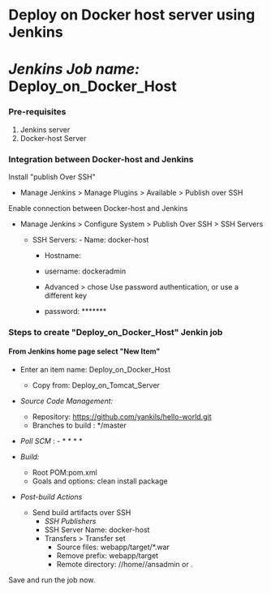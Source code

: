 # Deploy on Docker host server using Jenkins 
# *Jenkins Job name:* Deploy_on_Docker_Host

### Pre-requisites

1. Jenkins server 
1. Docker-host Server 

### Integration between Docker-host and Jenkins

Install "publish Over SSH"
 - Manage Jenkins > Manage Plugins > Available > Publish over SSH

Enable connection between Docker-host and Jenkins

- Manage Jenkins > Configure System > Publish Over SSH > SSH Servers 

	- SSH Servers:
                - Name: docker-host
		- Hostname:<ServerIP>
		- username: dockeradmin
               
       -  Advanced > chose Use password authentication, or use a different key
		 - password: *******
 
### Steps to create "Deploy_on_Docker_Host" Jenkin job
 #### From Jenkins home page select "New Item"
   - Enter an item name: Deploy_on_Docker_Host
     - Copy from: Deploy_on_Tomcat_Server
     
   - *Source Code Management:*
      - Repository: https://github.com/yankils/hello-world.git
      - Branches to build : */master  
   - *Poll SCM* :      - * * * *

   - *Build:*
     - Root POM:pom.xml
     - Goals and options: clean install package

 - *Post-build Actions*
   - Send build artifacts over SSH
     - *SSH Publishers*
      - SSH Server Name: docker-host
       - Transfers >  Transfer set
            - Source files: webapp/target/*.war
	       - Remove prefix: webapp/target
	       - Remote directory: //home//ansadmin or .
	 

Save and run the job now.